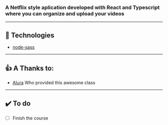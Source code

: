 ### A Netflix style aplication developed with React and Typescript where you can organize and upload your videos
---
## 🚀 Technologies

* [node-sass](https://www.npmjs.com/package/node-sass "node-sass")

---
## 👍 A Thanks to:

* [Alura](https://www.alura.com.br "Alura") Who provided this awesome class

---
## ✔️ To do 
- [ ] Finish the course

